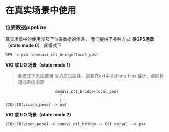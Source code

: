 # 在真实场景中使用

### 位姿数据pipeline
真实场景中的使用涉及了位姿数据的传递， 我们提供了多种方式
**类GPS场景（state mode 0）** 
此模式下
```
GPS -> px4 ->emnavi_ctl_bridge(local_pos)
```

**VIO 或 LIO 场景（state mode 1）** 

> 此模式下无法使用 官方原生固件，需要在ekf中关闭imu bias 估计，否则将造成系统崩溃

```
                      emnavi_ctl_bridge(local_pos)
                        ^
                        |
VIO/LIO(vision_pose) -> px4 
```
**VIO 或 LIO 场景（state mode 2）** 
```
VIO/LIO(vison_pose) -> emnavi_ctl_bridge -- Ctl signal --> px4
```

